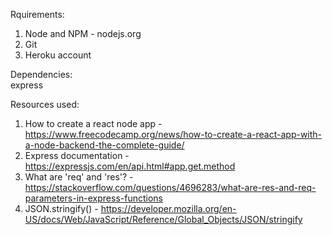 Rquirements:
1. Node and NPM - nodejs.org
2. Git
3. Heroku account

Dependencies:  
express

Resources used:
1. How to create a react node app - https://www.freecodecamp.org/news/how-to-create-a-react-app-with-a-node-backend-the-complete-guide/
2. Express documentation - https://expressjs.com/en/api.html#app.get.method
3. What are 'req' and 'res'? - https://stackoverflow.com/questions/4696283/what-are-res-and-req-parameters-in-express-functions
4. JSON.stringify() - https://developer.mozilla.org/en-US/docs/Web/JavaScript/Reference/Global_Objects/JSON/stringify
